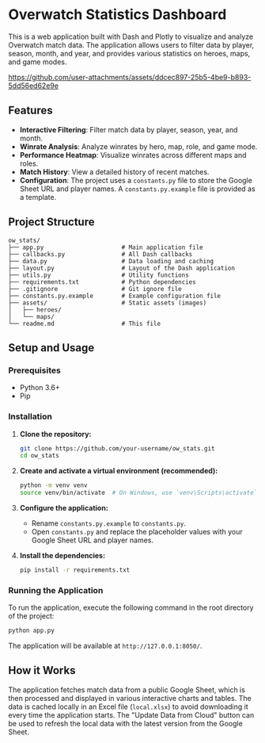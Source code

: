 # Overwatch Statistics Dashboard

This is a web application built with Dash and Plotly to visualize and analyze Overwatch match data. The application allows users to filter data by player, season, month, and year, and provides various statistics on heroes, maps, and game modes.

https://github.com/user-attachments/assets/ddcec897-25b5-4be9-b893-5dd56ed62e9e

## Features

- **Interactive Filtering**: Filter match data by player, season, year, and month.
- **Winrate Analysis**: Analyze winrates by hero, map, role, and game mode.
- **Performance Heatmap**: Visualize winrates across different maps and roles.
- **Match History**: View a detailed history of recent matches.
- **Configuration**: The project uses a `constants.py` file to store the Google Sheet URL and player names. A `constants.py.example` file is provided as a template.

## Project Structure

```
ow_stats/
├── app.py                      # Main application file
├── callbacks.py                # All Dash callbacks
├── data.py                     # Data loading and caching
├── layout.py                   # Layout of the Dash application
├── utils.py                    # Utility functions
├── requirements.txt            # Python dependencies
├── .gitignore                  # Git ignore file
├── constants.py.example        # Example configuration file
├── assets/                     # Static assets (images)
│   ├── heroes/
│   └── maps/
└── readme.md                   # This file
```

## Setup and Usage

### Prerequisites

- Python 3.6+
- Pip

### Installation

1.  **Clone the repository:**
    ```bash
    git clone https://github.com/your-username/ow_stats.git
    cd ow_stats
    ```

2.  **Create and activate a virtual environment (recommended):**
    ```bash
    python -m venv venv
    source venv/bin/activate  # On Windows, use `venv\Scripts\activate`
    ```

3.  **Configure the application:**
    - Rename `constants.py.example` to `constants.py`.
    - Open `constants.py` and replace the placeholder values with your Google Sheet URL and player names.

4.  **Install the dependencies:**
    ```bash
    pip install -r requirements.txt
    ```

### Running the Application

To run the application, execute the following command in the root directory of the project:

```bash
python app.py
```

The application will be available at `http://127.0.0.1:8050/`.

## How it Works

The application fetches match data from a public Google Sheet, which is then processed and displayed in various interactive charts and tables. The data is cached locally in an Excel file (`local.xlsx`) to avoid downloading it every time the application starts. The "Update Data from Cloud" button can be used to refresh the local data with the latest version from the Google Sheet.
